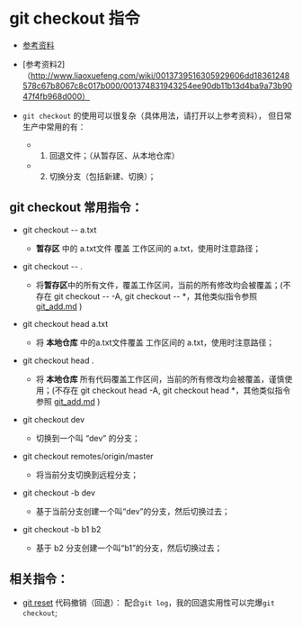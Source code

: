 # git checkout 指令
* [参考资料](https://git-scm.com/docs/git-checkout)
* [参考资料2]（http://www.liaoxuefeng.com/wiki/0013739516305929606dd18361248578c67b8067c8c017b000/001374831943254ee90db11b13d4ba9a73b9047f4fb968d000）

* `git checkout` 的使用可以很复杂（具体用法，请打开以上参考资料）， 但日常生产中常用的有：
	* 1. 回退文件；（从暂存区、从本地仓库）
	* 2. 切换分支（包括新建、切换）；

## git checkout 常用指令：
* git checkout -- a.txt
	* **暂存区** 中的 a.txt文件 覆盖 工作区间的 a.txt，使用时注意路径；

* git checkout -- .
	* 将**暂存区**中的所有文件，覆盖工作区间，当前的所有修改均会被覆盖；(不存在 git checkout -- -A, git checkout -- *，其他类似指令参照 [git_add.md](https://github.com/huangtubiao/Git/blob/master/learn_log/git_add.md) )

* git checkout head a.txt
	* 将 **本地仓库** 中的a.txt文件覆盖 工作区间的 a.txt，使用时注意路径；

* git checkout head .
	* 将 **本地仓库** 所有代码覆盖工作区间，当前的所有修改均会被覆盖，谨慎使用；(不存在 git checkout head -A, git checkout head *，其他类似指令参照 [git_add.md](https://github.com/huangtubiao/Git/blob/master/learn_log/git_add.md) )

* git checkout dev
	* 切换到一个叫 “dev” 的分支；

* git checkout remotes/origin/master
	* 将当前分支切换到远程分支；

* git checkout -b dev
	* 基于当前分支创建一个叫“dev”的分支，然后切换过去；

* git checkout -b b1 b2
	* 基于 b2 分支创建一个叫“b1”的分支，然后切换过去；

## 相关指令：
* [git reset](https://github.com/huangtubiao/Git/blob/master/learn_log/git_reset.md) 代码撤销（回退）： 配合`git log`，我的回退实用性可以完爆`git checkout`;
